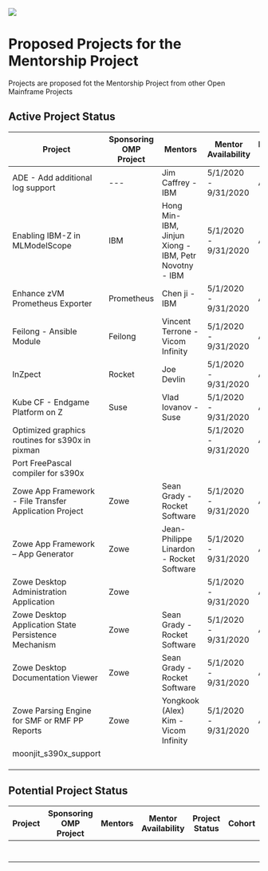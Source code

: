![](https://github.com/openmainframeproject/artwork/blob/master/projects/mentorship/mentorship-color.svg)

# Proposed Projects for the Mentorship Project

Projects are proposed fot the Mentorship Project from other Open Mainframe Projects

## Active Project Status

| Project | Sponsoring OMP Project | Mentors | Mentor Availability | Project Status | Cohort | Repository |  Mentee |
|---|---|---|---|---|---|---|---|
|ADE - Add additional log support |---|Jim Caffrey - IBM | 5/1/2020 - 9/31/2020 | Active | 2020 Summer Mentorship |https://github.com/openmainframeproject-internship/ADE---Add-additional-log-support|---|
| Enabling IBM-Z in MLModelScope | IBM |Hong Min- IBM, Jinjun Xiong - IBM, Petr Novotny - IBM | 5/1/2020 - 9/31/2020 | Active | 2020 Summer Mentorship |https://github.com/openmainframeproject-internship/Enabling-IBM-Z-in-MLModelScope | |
|Enhance zVM Prometheus Exporter  | Prometheus | Chen ji - IBM | 5/1/2020 - 9/31/2020 | Active | 2020 Summer Mentorship |https://github.com/openmainframeproject-internship/Enhance-zvm-Prometheus-exporter | |
| Feilong - Ansible Module | Feilong | Vincent Terrone - Vicom Infinity | 5/1/2020 - 9/31/2020 | Active | 2020 Summer Mentorship |https://github.com/openmainframeproject-internship/Feilong---Ansible-Module | |
| InZpect | Rocket | Joe Devlin | 5/1/2020 - 9/31/2020 | Active | 2020 Summer Mentorship|https://github.com/openmainframeproject-internship/InZpect | |
| Kube CF - Endgame Platform on Z | Suse | Vlad Iovanov - Suse | 5/1/2020 - 9/31/2020 | Active | 2020 Summer Mentorship |https://github.com/openmainframeproject-internship/Kube-CF---Endgame-Platform-on-Z | |
| Optimized graphics routines for s390x in pixman | | | 5/1/2020 - 9/31/2020 | Active | 2020 Summer Mentorship | | |
| Port FreePascal compiler for s390x | | | | | | | |
| Zowe App Framework - File Transfer Application Project | Zowe | Sean Grady - Rocket Software | 5/1/2020 - 9/31/2020 | Active | 2020 Summer Mentorship |https://github.com/openmainframeproject-internship/Zowe-App-Framework---File-Transfer-Application | |
| Zowe App Framework – App Generator | Zowe | Jean-Philippe Linardon - Rocket Software | 5/1/2020 - 9/31/2020 | Active | 2020 Summer Mentorship |https://github.com/openmainframeproject-internship/Zowe-App-Framework-App-Generator | |
| Zowe Desktop Administration Application | Zowe | | 5/1/2020 - 9/31/2020 | Active | 2020 Summer Mentorship | | |
| Zowe Desktop Application State Persistence Mechanism | Zowe | Sean Grady - Rocket Software | 5/1/2020 - 9/31/2020 | Active | 2020 Summer Mentorship | https://github.com/openmainframeproject-internship/Zowe-Desktop-Application-State-Persistence-Mechanism | |
| Zowe Desktop Documentation Viewer | Zowe | Sean Grady - Rocket Software | 5/1/2020 - 9/31/2020 | Active | 2020 Summer Mentorship |https://github.com/openmainframeproject-internship/Zowe-Desktop-Documentation-Viewer | |
| Zowe Parsing Engine for SMF or RMF PP Reports | Zowe | Yongkook (Alex) Kim - Vicom Infinity | 5/1/2020 - 9/31/2020 | Active | 2020 Summer Mentorship | https://github.com/openmainframeproject-internship/Zowe-Parsing-Engine-for-SMF-or-RMF-PP-Reports |  |
| moonjit_s390x_support | | | | | | | | 
| | | | | | | | |
| | | | | | | | |
| | | | | | | | |

## Potential Project Status

| Project | Sponsoring OMP Project | Mentors | Mentor Availability | Project Status | Cohort | Repository |  Descripton |
|---|---|---|---|---|---|---|---|
| | | | | | | | |
| | | | | | | | |
| | | | | | | | |
| | | | | | | | |
| | | | | | | | |
| | | | | | | | |
| | | | | | | | |
